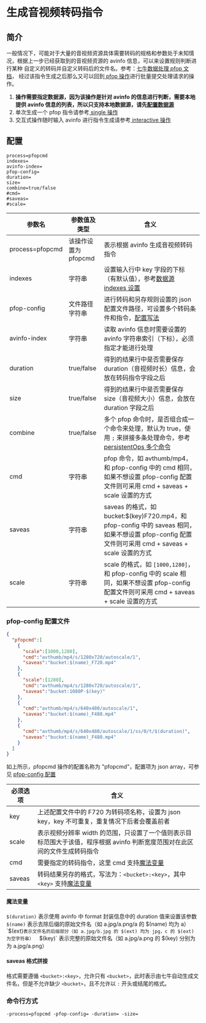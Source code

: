 # 生成音视频转码指令

## 简介
一般情况下，可能对于大量的音视频资源具体需要转码的规格和参数处于未知情况，根据上一步已经获取到的音视频资源的 avinfo 信息，可以来设置规则判断进行某种
自定义的转码并自定义转码后的文件名。参考：[七牛数据处理 pfop 文档](https://developer.qiniu.com/dora/manual/3686/pfop-directions-for-use)，
经过该指令生成之后那么又可以回到[ pfop 操作](pfop.md)进行批量提交处理请求的操作。  
1. **操作需要指定数据源，因为该操作是针对 avinfo 的信息进行判断，需要本地提供 avinfo 信息的列表，所以只支持本地数据源，请先[配置数据源](datasource.md)**  
2. 单次生成一个 pfop 指令请参考[ single 操作](single.md)  
3. 交互式操作随时输入 avinfo 进行指令生成请参考[ interactive 操作](interactive.md)  

## 配置
```
process=pfopcmd
indexes=
avinfo-index=
pfop-config=
duration=
size=
combine=true/false
#cmd=
#saveas=
#scale=
```  
|参数名|参数值及类型 | 含义|  
|-----|-------|-----|  
|process=pfopcmd| 该操作设置为pfopcmd| 表示根据 avinfo 生成音视频转码指令|  
|indexes|字符串| 设置输入行中 key 字段的下标（有默认值），参考[数据源 indexes 设置](datasource.md#1-公共参数)|  
|pfop-config| 文件路径字符串| 进行转码和另存规则设置的 json 配置文件路径，可设置多个转码条件和指令，[配置写法](#pfop-config-配置文件)|  
|avinfo-index| 字符串| 读取 avinfo 信息时需要设置的 avinfo 字符串索引（下标），必须指定才能进行处理|  
|duration| true/false| 得到的结果行中是否需要保存 duration（音视频时长）信息，会放在转码指令字段之后 |  
|size| true/false| 得到的结果行中是否需要保存 size（音视频大小）信息，会放在 duration 字段之后|  
|combine| true/false| 多个 pfop 命令时，是否组合成一个命令来处理，默认为 true，使用 `;` 来拼接多条处理命令，参考[persistentOps 多个命令](https://developer.qiniu.com/dora/api/3686/pfop-directions-for-use#1)|  
|cmd| 字符串| pfop 命令，如 avthumb/mp4，和 pfop-config 中的 cmd 相同，如果不想设置 pfop-config 配置文件则可采用 cmd + saveas + scale 设置的方式|  
|saveas| 字符串| saveas 的格式，如 bucket:$(key)F720.mp4，和 pfop-config 中的 saveas 相同，如果不想设置 pfop-config 配置文件则可采用 cmd + saveas + scale 设置的方式|  
|scale| 字符串| scale 的格式，如 `[1000,1280]`，和 pfop-config 中的 scale 相同，如果不想设置 pfop-config 配置文件则可采用 cmd + saveas + scale 设置的方式|  

### pfop-config 配置文件
```json
{
  "pfopcmd":[
    {
      "scale":[1000,1280],
      "cmd":"avthumb/mp4/s/1280x720/autoscale/1",
      "saveas":"bucket:$(name)_F720.mp4"
    },
    {
      "scale":[1280],
      "cmd":"avthumb/mp4/s/1280x720/autoscale/1",
      "saveas":"bucket:1080P-$(key)"
    },
    {
      "cmd":"avthumb/mp4/s/640x480/autoscale/1",
      "saveas":"bucket:$(name)_F480.mp4"
    },
    {
      "cmd":"avthumb/mp4/s/640x480/autoscale/1/ss/0/t/$(duration)",
      "saveas":"bucket:$(name)_F480.mp4"
    }
  ]
}
```  
如上所示，pfopcmd 操作的配置名称为 "pfopcmd"，配置项为 json array，可参见 [pfop-config 配置](../resources/process.json)  

|必须选项|含义|  
|-----|-----|  
|key|上述配置文件中的 F720 为转码项名称，设置为 json key，key 不可重复，重复情况下后者会覆盖前者|  
|scale| 表示视频分辨率 width 的范围，只设置了一个值则表示目标范围大于该值，程序根据 avinfo 判断宽度范围对在此区间的文件生成转码指令|  
|cmd| 需要指定的转码指令，这里 cmd 支持[魔法变量](#魔法变量) |  
|saveas| 转码结果另存的格式，写法为：`<bucket>:<key>`，其中 `<key>` 支持[魔法变量](#魔法变量)|  

#### 魔法变量  
`$(duration)` 表示使用 avinfo 中 format 封装信息中的 duration 值来设置该参数  
`$(name)` 表示去除后缀的原始文件名（如 a.jpg/a.png/a 的 $(name) 均为 a）  
`$(ext)` 表示文件名的后缀部分（如 a.jpg/b.jpg 的 $(ext) 均为 jpg，c 的 $(ext) 为空字符串）  
`$(key)` 表示完整的原始文件名（如 a.jpg/a.png 的 $(key) 分别为为 a.jpg/a.png）  
#### saveas 格式拼接  
格式需要遵循 `<bucket>:<key>`，允许只有 `<bucket>`，此时表示由七牛自动生成文件名，但是不允许缺少 `<bucket>`，且不允许以 `:` 开头或结尾的格式。  

### 命令行方式
```
-process=pfopcmd -pfop-config= -duration= -size=
```
